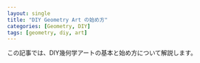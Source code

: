 ```yaml
---
layout: single
title: "DIY Geometry Art の始め方"
categories: [Geometry, DIY]
tags: [geometry, diy, art]
---
```


この記事では、DIY幾何学アートの基本と始め方について解説します。
